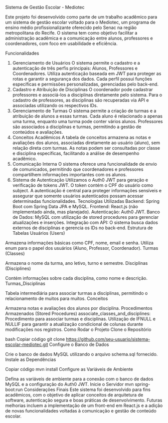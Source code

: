 Sistema de Gestão Escolar - Mediotec

Este projeto foi desenvolvido como parte de um trabalho acadêmico para um sistema de gestão escolar voltado para o Mediotec, um programa de ensino médio profissionalizante oferecido pelo Senac na região metropolitana do Recife. O sistema tem como objetivo facilitar a administração acadêmica e a comunicação entre alunos, professores e coordenadores, com foco em usabilidade e eficiência.

Funcionalidades

1. Gerenciamento de Usuários
O sistema permite o cadastro e a autenticação de três perfis principais: Alunos, Professores e Coordenadores.
Utiliza autenticação baseada em JWT para proteger as rotas e garantir a segurança dos dados.
Cada perfil possui funções específicas e permissões personalizadas, gerenciadas pelo back-end.
2. Cadastro e Atribuição de Disciplinas
O coordenador pode cadastrar professores e associá-los a disciplinas diretamente pelo sistema.
Para o cadastro de professores, as disciplinas são recuperadas via API e associadas utilizando os respectivos IDs.
3. Gerenciamento de Turmas
O sistema permite a criação de turmas e a atribuição de alunos a essas turmas.
Cada aluno é relacionado a apenas uma turma, enquanto uma turma pode conter vários alunos.
Professores são associados a disciplinas e turmas, permitindo a gestão de conteúdos e avaliações.
4. Conceitos Acadêmicos
A tabela de conceitos armazena as notas e avaliações dos alunos, associadas diretamente ao usuário (aluno), sem relação direta com turmas.
As notas podem ser consultadas por classe e disciplina específicas, facilitando a análise de desempenho acadêmico.
5. Comunicação Interna
O sistema oferece uma funcionalidade de envio de comunicados, permitindo que coordenadores e professores compartilhem informações importantes com os alunos.
6. Sistema de Autenticação
Utilizamos o Auth0 JWT para geração e verificação de tokens JWT. O token contém o CPF do usuário como subject.
A autenticação é central para proteger informações sensíveis e assegurar que somente usuários autenticados possam acessar determinadas funcionalidades.
Tecnologias Utilizadas
Backend: Spring Boot com Spring Data JPA e MySQL.
Frontend: React.js (não implementado ainda, mas planejado).
Autenticação: Auth0 JWT.
Banco de Dados: MySQL com utilização de stored procedures para gerenciar atualizações e inserções.
Integração com API: O sistema busca dados externos de disciplinas e gerencia os IDs no back-end.
Estrutura de Tabelas
Usuários (Users)

Armazena informações básicas como CPF, nome, email e senha.
Utiliza enum para o papel dos usuários (Aluno, Professor, Coordenador).
Turmas (Classes)

Armazena o nome da turma, ano letivo, turno e semestre.
Disciplinas (Disciplines)

Contém informações sobre cada disciplina, como nome e descrição.
Turmas_Disciplinas

Tabela intermediária para associar turmas a disciplinas, permitindo o relacionamento de muitos para muitos.
Conceitos

Armazena notas e avaliações dos alunos por disciplina.
Procedimentos Armazenados (Stored Procedures)
associate_classes_and_disciplines: Procedimento para associar turmas e disciplinas.
Utilização de IFNULL e NULLIF para garantir a atualização condicional de colunas durante modificações nos registros.
Como Rodar o Projeto
Clone o Repositório

bash
Copiar código
git clone https://github.com/seu-usuario/sistema-escolar-mediotec.git
Configure o Banco de Dados

Crie o banco de dados MySQL utilizando o arquivo schema.sql fornecido.
Instale as Dependências

Copiar código
mvn install
Configure as Variáveis de Ambiente

Defina as variáveis de ambiente para a conexão com o banco de dados MySQL e a configuração do Auth0 JWT.
Inicie o Servidor
mvn spring-boot:run
Considerações Finais
Este sistema foi desenvolvido para fins acadêmicos, com o objetivo de aplicar conceitos de arquitetura de software, autenticação segura e boas práticas de desenvolvimento. Futuras melhorias incluem a implementação de um front-end em React.js e a adição de novas funcionalidades voltadas à comunicação e gestão de conteúdo escolar.
